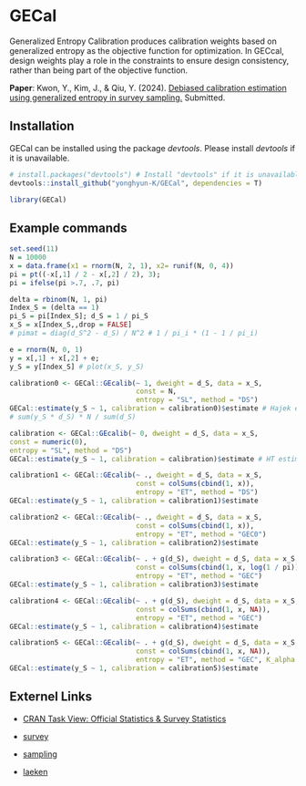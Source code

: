 # GECal

Generalized Entropy Calibration produces calibration weights based on generalized entropy as the objective function for optimization. In GECcal, design weights play a role in the constraints to ensure design consistency, rather than being part of the objective function.

**Paper**: Kwon, Y., Kim, J., & Qiu, Y. (2024). [Debiased calibration estimation using generalized entropy in survey sampling.](https://arxiv.org/abs/2404.01076) Submitted.  
<!--Kwon, Y., & Kim, J. (2023). [Ensemble Fractional Imputation for Incomplete Categorical Data with a Graphical Model.](https://dmlr.ai/assets/accepted-papers/135/CameraReady/DMLR_paper.pdf) *In Workshop on Data-centric Machine Learning Research, International Conference on Machine Learning (ICML).* -->

## Installation
GECal can be installed using the package *devtools*. Please install *devtools* if it is unavailable.
``` r
# install.packages("devtools") # Install "devtools" if it is unavailable.
devtools::install_github("yonghyun-K/GECal", dependencies = T)

library(GECal)
```

## Example commands
``` r
set.seed(11)
N = 10000
x = data.frame(x1 = rnorm(N, 2, 1), x2= runif(N, 0, 4))
pi = pt((-x[,1] / 2 - x[,2] / 2), 3);
pi = ifelse(pi >.7, .7, pi)

delta = rbinom(N, 1, pi)
Index_S = (delta == 1)
pi_S = pi[Index_S]; d_S = 1 / pi_S
x_S = x[Index_S,,drop = FALSE]
# pimat = diag(d_S^2 - d_S) / N^2 # 1 / pi_i * (1 - 1 / pi_i)

e = rnorm(N, 0, 1)
y = x[,1] + x[,2] + e;
y_S = y[Index_S] # plot(x_S, y_S)

calibration0 <- GECal::GEcalib(~ 1, dweight = d_S, data = x_S,
                               const = N,
                               entropy = "SL", method = "DS")
GECal::estimate(y_S ~ 1, calibration = calibration0)$estimate # Hajek estimator
# sum(y_S * d_S) * N / sum(d_S)

calibration <- GECal::GEcalib(~ 0, dweight = d_S, data = x_S,
const = numeric(0),
entropy = "SL", method = "DS")
GECal::estimate(y_S ~ 1, calibration = calibration)$estimate # HT estimator

calibration1 <- GECal::GEcalib(~ ., dweight = d_S, data = x_S,
                               const = colSums(cbind(1, x)),
                               entropy = "ET", method = "DS")
GECal::estimate(y_S ~ 1, calibration = calibration1)$estimate

calibration2 <- GECal::GEcalib(~ ., dweight = d_S, data = x_S,
                               const = colSums(cbind(1, x)),
                               entropy = "ET", method = "GEC0")
GECal::estimate(y_S ~ 1, calibration = calibration2)$estimate

calibration3 <- GECal::GEcalib(~ . + g(d_S), dweight = d_S, data = x_S,
                               const = colSums(cbind(1, x, log(1 / pi))),
                               entropy = "ET", method = "GEC")
GECal::estimate(y_S ~ 1, calibration = calibration3)$estimate

calibration4 <- GECal::GEcalib(~ . + g(d_S), dweight = d_S, data = x_S,
                               const = colSums(cbind(1, x, NA)),
                               entropy = "ET", method = "GEC")
GECal::estimate(y_S ~ 1, calibration = calibration4)$estimate

calibration5 <- GECal::GEcalib(~ . + g(d_S), dweight = d_S, data = x_S,
                               const = colSums(cbind(1, x, NA)),
                               entropy = "ET", method = "GEC", K_alpha = "log")
GECal::estimate(y_S ~ 1, calibration = calibration5)$estimate
```

## Externel Links
<!--
-->
- [CRAN Task View: Official Statistics & Survey Statistics](https://CRAN.R-project.org/view=OfficialStatistics)

- [survey](https://CRAN.R-project.org/package=survey)

- [sampling](https://CRAN.R-project.org/package=sampling)

- [laeken](https://CRAN.R-project.org/package=laeken)

